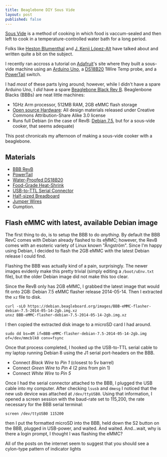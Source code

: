 ```yaml
---
title: Beaglebone DIY Sous Vide
layout: post
published: false
---
```


[Sous Vide](https://en.wikipedia.org/wiki/Sous-vide) is a method of
cooking in which food is vaccum-sealed and then left to cook in a
temperature-controlled water bath for a long period.

Folks like
[Heston Blumenthal](http://www.seriouseats.com/2009/10/understanding-sous-vide-cooking-heston-blumenthal.html)
and [J. Kenji López-Alt](http://www.seriouseats.com/user/profile/Goodeaterkenji)
have talked about and written quite a bit on the subject.

I recently ran accross a tutorial on
[Adafruit](https://learn.adafruit.com/sous-vide-powered-by-arduino-the-sous-viduino/sous-vide)'s
site where they built a sous-vide machine using an
[Arduino Uno](https://www.adafruit.com/product/50),
a [DS18B20](https://www.adafruit.com/product/381) 1Wire Temp probe,
and a [PowerTail](https://www.adafruit.com/product/268) switch.

I had *most* of these parts lying around; however, while I didn't have a
spare Arduino Uno, I *did* have a spare
[Beaglebone Black Rev B](https://www.adafruit.com/products/1278).
Beaglenbone Blacks (BBBs) are neat little machines:

* 1GHz Arm processor, 512MB RAM, 2GB eMMC flash storage
* [Open source Hardware](http://elinux.org/Beagleboard:BeagleBoneBlack#Terms_of_Use):
  All design materials released under Creative Commons Attribution-Share
  Alike 3.0 license
* Runs full Debian (in the case of RevB:
  [Debian 7.5](https://beagleboard.org/latest-images), but for a
  sous-vide cooker, that seems adequate)

This post chronicals my afternoon of making a sous-vide cooker
with a beaglebone.

Materials
---
* [BBB RevB](https://www.adafruit.com/products/1278)
* [PowerTail](https://www.adafruit.com/product/268)
* [Water-Proofed DS18B20](https://www.adafruit.com/product/381)
* [Food-Grade Heat-Shrink](https://www.adafruit.com/product/1020)
* [USB-to-TTL Serial Connector](https://www.adafruit.com/products/954)
* [Half-sized Breadboard](https://www.adafruit.com/products/64)
* [Jumper Wires](https://www.adafruit.com/products/153)
* Gumption.

Flash eMMC with latest, available Debian image
---

The first thing to do, is to setup the BBB to do *anything*. By default
the BBB RevC comes with Debian already flashed to its eMMC; however, the
RevB comes with an esoteric variety of Linux known "Ångström". Since I'm
happy using Debian, I decided to flash the 2GB eMMC with the latest Debian
release I could find.

Flashing the BBB was actually kind of a pain, surprisingly. The newer
images evidenly make this pretty trivial
(simply editing a `/boot/uEnv.txt` file), but
the older Debian image did not make this too clear.

Since the RevB only has 2GB eMMC, I grabbed the latest image that would
fit onto 2GB: Debian 7.5 eMMC flasher release 2014-05-14. Then I extracted
the `xz` file to disk.

```
curl -sLO https://debian.beagleboard.org/images/BBB-eMMC-flasher-debian-7.5-2014-05-14-2gb.img.xz
unxz BBB-eMMC-flasher-debian-7.5-2014-05-14-2gb.img.xz
```

I then copied the extracted disk image to a microSD card I had around.

```
sudo dd bs=4M if=BBB-eMMC-flasher-debian-7.5-2014-05-14-2gb.img of=/dev/mmcblk0 conv=fsync
```

Once that process completed, I hooked up the USB-to-TTL serial cable to
my laptop running Debian 8 using the J1 serial port-headers on the BBB.

* Connect *Black Wire* to *Pin 1* (closest to 5v barrel)
* Connect *Green Wire* to *Pin 4* (2 pins from pin 1)
* Connect *White Wire* to *Pin 5*

Once I had the serial connector attached to the BBB, I plugged the USB cable
into my computer. After checking `lsusb` and `dmesg` I noticed that the
new usb device was attached at `/dev/ttyUSB0`. Using that information, I
opened a screen session with the baud-rate set to 115,200, the rate necessary
for the BBB serial terminal:

```
screen /dev/ttyUSB0 115200
```

then I put the formatted microSD into the BBB, held down the S2 button
on the BBB, plugged in USB-power, and waited. And waited. And...wait,
why is there a login prompt, I thought I was flashing the eMMC?

All of the posts on the internet seem to suggest that you should see a
cylon-type pattern of indicator lights 
